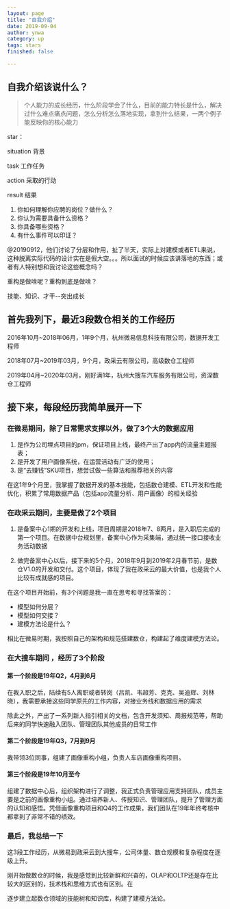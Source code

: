 ```yaml
---
layout: page
title: "自我介绍"
date: 2019-09-04
author: ynwa
category: up
tags: stars
finished: false

---
```


## 自我介绍该说什么？ 

> 个人能力的成长经历，什么阶段学会了什么，目前的能力特长是什么，解决过什么难点痛点问题，怎么分析怎么落地实现，拿到什么结果，一两个例子能反映你的核心能力



star：

situation 背景

task 工作任务

action 采取的行动

result 结果



1. 你如何理解你应聘的岗位？做什么？
2. 你认为需要具备什么资格？
3. 你具备哪些资格？
4. 有什么事件可以印证？





@20190912，他们讨论了分层和作用，扯了半天，实际上对建模或者ETL来说，这种脱离实际代码的设计实在是假大空。。。所以面试的时候应该讲落地的东西；或者有人特别想和我讨论这些概念吗？

重构是做啥呢？重构到底是做啥？



技能、知识、才干--突出成长



## 首先我列下，最近3段数仓相关的工作经历

2016年10月~2018年06月，1年9个月，杭州微易信息科技有限公司，数据开发工程师

2018年07月~2019年03月，9个月，政采云有限公司，高级数仓工程师

2019年04月~2020年03月，刚好满1年，杭州大搜车汽车服务有限公司，资深数仓工程师

## 接下来，每段经历我简单展开一下

### 在微易期间，除了日常需求支撑以外，做了3个大的数据应用

1. 是作为公司埋点项目的pm，保证项目上线，最终产出了app内的流量主题报表；
2. 是开发了用户画像系统，在运营活动有广泛的使用；
3. 是“去赚钱”SKU项目，想尝试做一些算法和推荐相关的内容

在这1年9个月里，我掌握了数据开发的基本技能，包括数仓建模、ETL开发和性能优化，积累了常用数据产品（包括app流量分析、用户画像）的相关经验

### 在政采云期间，主要是做了2个项目

1. 是备案中心1期的开发和上线，项目周期是2018年7、8两月，是入职后完成的第一个项目。在数据中台规划里，备案中心作为采集端，通过统一接口接收业务活动数据

2. 做完备案中心以后，接下来的5个月，2018年9月到2019年2月春节前，是数仓V1.0的开发和交付。这个项目，体现了我在政采云的最大价值，也是我个人比较有成就感的项目。

   

在这个项目开始前，有3个问题是我一直在思考和寻找答案的：

+ 模型如何分层？
+ 模型如何交接？
+ 建模方法论是什么？

相比在微易时期，我按照自己的架构和规范搭建数仓，构建起了维度建模方法论。

### 在大搜车期间 ，经历了3个阶段

#### 第一个阶段是19年Q2，4月到6月

在我入职之后，陆续有5人离职或者转岗（吕凯、韦超芳、克克、吴迪辉、刘林晓），我需要承接这些同学原先的工作内容，对接业务线和数据应用的需求

除此之外，产出了一系列新人指引相关的文档，包含开发须知、周报规范等，帮助后来的同学快速融入团队、管理团队其他成员的日常工作

#### 第二个阶段是19年Q3，7月到9月

我带领3位同事，组建了画像重构小组，负责人车店画像重构项目。

#### 第三个阶段是19年10月至今

组建了数据中心后，组织架构进行了调整，我正式负责管理应用支持团队，成员主要是之前的画像重构小组。通过培养新人、传授知识、管理团队，提升了管理方面的认知和感悟。凭借画像重构项目和Q4的工作成果，我们团队在19年年终考核中都拿到了非常不错的绩效。



### 最后，我总结一下

这3段工作经历，从微易到政采云到大搜车，公司体量、数仓规模和复杂程度在逐级上升。

刚开始做数仓的时候，我是感觉到比较新鲜和兴奋的，OLAP和OLTP还是存在比较大的区别的，技术栈和思维方式也有区别。在





逐步建立起数仓领域的技能树和知识库，构建了建模方法论。



